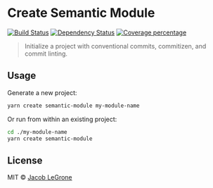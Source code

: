 # Create Semantic Module

[![Build Status][travis-image]][travis-url]
[![Dependency Status][daviddm-image]][daviddm-url]
[![Coverage percentage][codecov-image]][codecov-url]

> Initialize a project with conventional commits, commitizen, and commit linting.

## Usage

Generate a new project:

```bash
yarn create semantic-module my-module-name
```

Or run from within an existing project:

```bash
cd ./my-module-name
yarn create semantic-module
```

## License

MIT © [Jacob LeGrone](https://jacoblegrone.com)


[travis-image]: https://travis-ci.org/jlegrone/create-semantic-module.svg?branch=master
[travis-url]: https://travis-ci.org/jlegrone/create-semantic-module
[daviddm-image]: https://david-dm.org/jlegrone/create-semantic-module.svg?theme=shields.io
[daviddm-url]: https://david-dm.org/jlegrone/create-semantic-module
[codecov-image]: https://codecov.io/gh/jlegrone/create-semantic-module/branch/develop/graph/badge.svg
[codecov-url]: https://codecov.io/gh/jlegrone/create-semantic-module
